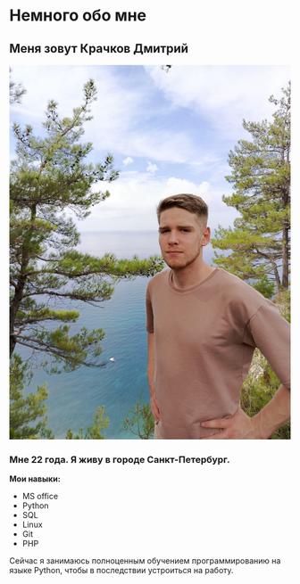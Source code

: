 # Немного обо мне
## Меня зовут Крачков Дмитрий
![](photo_2024-09-04_10-34-28.jpg)

### Мне 22 года. Я живу в городе Санкт-Петербург.

**Мои навыки:**
- MS office
- Python
- SQL
- Linux
- Git
- PHP

Сейчас я занимаюсь полноценным обучением программированию на языке Python, чтобы в последствии устроиться на работу.